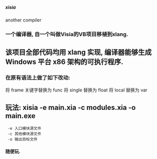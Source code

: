 ##### xisia
 another compiler
 
### 一个编译器, 自一个叫做Visia的VB项目移植到xlang.

## 该项目全部代码均用 xlang 实现, 编译器能够生成 Windows 平台 x86 架构的可执行程序.

### 在原有语法上做了如下改动:
  将 frame 关键字替换为 func
  将 single 替换为 float
  将 local 替换为 var
  
## 玩法: xisia -e main.xia -c modules.xia -o main.exe
     -e 入口模块源文件
     -c 其他模块源文件
     -o 输出目标文件
     
#### 随便玩.
